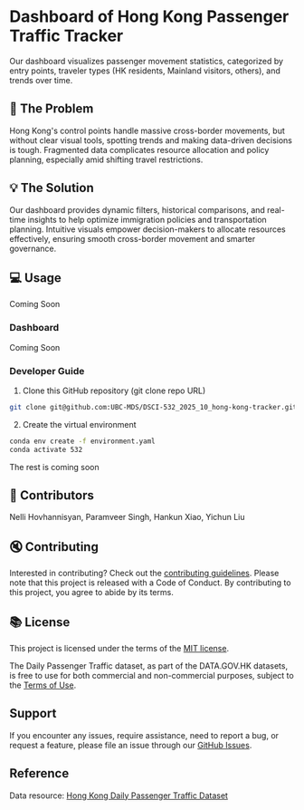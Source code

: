 # Dashboard of Hong Kong Passenger Traffic Tracker

Our dashboard visualizes passenger movement statistics, categorized by entry points, traveler types (HK residents, Mainland visitors, others), and trends over time.

## 📖 The Problem

Hong Kong's control points handle massive cross-border movements, but without clear visual tools, spotting trends and making data-driven decisions is tough. Fragmented data complicates resource allocation and policy planning, especially amid shifting travel restrictions.

## 💡 The Solution

Our dashboard provides dynamic filters, historical comparisons, and real-time insights to help optimize immigration policies and transportation planning. Intuitive visuals empower decision-makers to allocate resources effectively, ensuring smooth cross-border movement and smarter governance.

## 💻 Usage

Coming Soon

### Dashboard

Coming Soon

### Developer Guide

1. Clone this GitHub repository (git clone repo URL)

```bash
git clone git@github.com:UBC-MDS/DSCI-532_2025_10_hong-kong-tracker.git
```

2. Create the virtual environment

```bash
conda env create -f environment.yaml
conda activate 532
```

The rest is coming soon

## 👥 Contributors

Nelli Hovhannisyan, Paramveer Singh, Hankun Xiao, Yichun Liu

## 🔇 Contributing

Interested in contributing? Check out the [contributing guidelines](https://github.com/UBC-MDS/DSCI-532_2025_10_hong-kong-tracker/blob/main/CONTRIBUTING.md). Please note that this project is released with a Code of Conduct. By contributing to this project, you agree to abide by its terms.

## 📚 License

This project is licensed under the terms of the [MIT license](https://github.com/UBC-MDS/DSCI-532_2025_10_hong-kong-tracker/blob/main/LICENSE.md).

The Daily Passenger Traffic dataset, as part of the DATA.GOV.HK datasets, is free to use for both commercial and non-commercial purposes, subject to the [Terms of Use](https://data.gov.hk/en/terms-and-conditions).

## Support

If you encounter any issues, require assistance, need to report a bug, or request a feature, please file an issue through our [GitHub Issues](https://github.com/UBC-MDS/DSCI-532_2025_10_hong-kong-tracker/issues).

## Reference

Data resource: [Hong Kong Daily Passenger Traffic Dataset](https://data.gov.hk/en-data/dataset/hk-immd-set5-statistics-daily-passenger-traffic)
